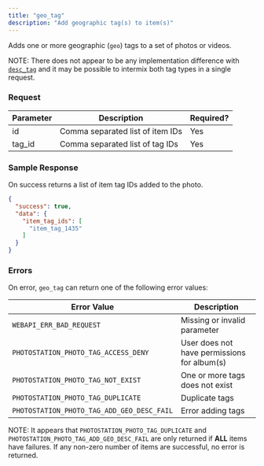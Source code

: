```yaml
---
title: "geo_tag"
description: "Add geographic tag(s) to item(s)"
---
```


Adds one or more geographic (`geo`) tags to a set of photos or videos.

NOTE: There does not appear to be any implementation difference
with [`desc_tag`](../desc_tag) and it may be possible to intermix both tag types in a single request.

### Request ###

Parameter|Description|Required?
---------|-----------|---------
id|Comma separated list of item IDs|Yes
tag_id|Comma separated list of tag IDs|Yes

### Sample Response ###

On success returns a list of item tag IDs added to the photo.

```json
{
  "success": true,
  "data": {
    "item_tag_ids": [
      "item_tag_1435"
    ]
  }
}
```

### Errors ###

On error, `geo_tag` can return one of the following error values:

Error Value|Description
-----------|-----------
`WEBAPI_ERR_BAD_REQUEST`|Missing or invalid parameter
`PHOTOSTATION_PHOTO_TAG_ACCESS_DENY`|User does not have permissions for album(s)
`PHOTOSTATION_PHOTO_TAG_NOT_EXIST`|One or more tags does not exist
`PHOTOSTATION_PHOTO_TAG_DUPLICATE`|Duplicate tags
`PHOTOSTATION_PHOTO_TAG_ADD_GEO_DESC_FAIL`|Error adding tags

NOTE: It appears that `PHOTOSTATION_PHOTO_TAG_DUPLICATE` and `PHOTOSTATION_PHOTO_TAG_ADD_GEO_DESC_FAIL`
are only returned if **ALL** items have failures. If any
non-zero number of items are successful, no error is returned.
